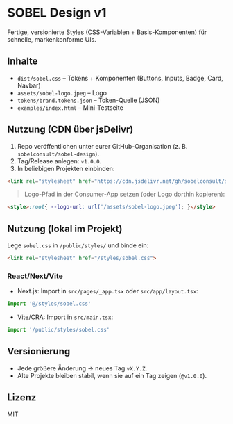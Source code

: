 # SOBEL Design v1

Fertige, versionierte Styles (CSS-Variablen + Basis-Komponenten) für schnelle, markenkonforme UIs.

## Inhalte
- `dist/sobel.css` – Tokens + Komponenten (Buttons, Inputs, Badge, Card, Navbar)
- `assets/sobel-logo.jpeg` – Logo
- `tokens/brand.tokens.json` – Token-Quelle (JSON)
- `examples/index.html` – Mini-Testseite

## Nutzung (CDN über jsDelivr)
1. Repo veröffentlichen unter eurer GitHub-Organisation (z. B. `sobelconsult/sobel-design`).
2. Tag/Release anlegen: `v1.0.0`.
3. In beliebigen Projekten einbinden:
```html
<link rel="stylesheet" href="https://cdn.jsdelivr.net/gh/sobelconsult/sobel-design@v1.0.0/dist/sobel.css">
```
> Logo-Pfad in der Consumer-App setzen (oder Logo dorthin kopieren):
```html
<style>:root{ --logo-url: url('/assets/sobel-logo.jpeg'); }</style>
```

## Nutzung (lokal im Projekt)
Lege `sobel.css` in `/public/styles/` und binde ein:
```html
<link rel="stylesheet" href="/styles/sobel.css">
```

### React/Next/Vite
- Next.js: Import in `src/pages/_app.tsx` oder `src/app/layout.tsx`:
```ts
import '@/styles/sobel.css'
```
- Vite/CRA: Import in `src/main.tsx`:
```ts
import '/public/styles/sobel.css'
```

## Versionierung
- Jede größere Änderung → neues Tag `vX.Y.Z`.
- Alte Projekte bleiben stabil, wenn sie auf ein Tag zeigen (`@v1.0.0`).

## Lizenz
MIT
